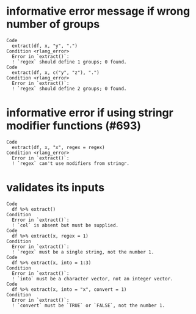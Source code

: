 # informative error message if wrong number of groups

    Code
      extract(df, x, "y", ".")
    Condition <rlang_error>
      Error in `extract()`:
      ! `regex` should define 1 groups; 0 found.
    Code
      extract(df, x, c("y", "z"), ".")
    Condition <rlang_error>
      Error in `extract()`:
      ! `regex` should define 2 groups; 0 found.

# informative error if using stringr modifier functions (#693)

    Code
      extract(df, x, "x", regex = regex)
    Condition <rlang_error>
      Error in `extract()`:
      ! `regex` can't use modifiers from stringr.

# validates its inputs

    Code
      df %>% extract()
    Condition
      Error in `extract()`:
      ! `col` is absent but must be supplied.
    Code
      df %>% extract(x, regex = 1)
    Condition
      Error in `extract()`:
      ! `regex` must be a single string, not the number 1.
    Code
      df %>% extract(x, into = 1:3)
    Condition
      Error in `extract()`:
      ! `into` must be a character vector, not an integer vector.
    Code
      df %>% extract(x, into = "x", convert = 1)
    Condition
      Error in `extract()`:
      ! `convert` must be `TRUE` or `FALSE`, not the number 1.

